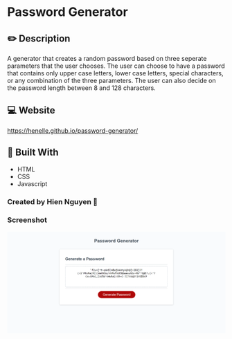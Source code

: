 # Password Generator

## ✏️ Description
A generator that creates a random password based on three seperate parameters that the user chooses. The user can choose to have a password that contains only upper case letters, lower case letters, special characters, or any combination of the three parameters. The user can also decide on the password length between 8 and 128 characters.

## 💻 Website
https://henelle.github.io/password-generator/

##  🔧 Built With
* HTML
* CSS
* Javascript

### Created by Hien Nguyen 💖 

### Screenshot
![Alt text](./Develop/screenshot.png?raw=true "Website Screenshot")